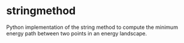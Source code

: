 # stringmethod
Python implementation of the string method to compute the minimum energy path between two points in an energy landscape.
